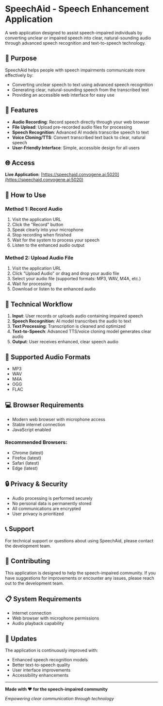 # SpeechAid - Speech Enhancement Application

A web application designed to assist speech-impaired individuals by converting unclear or impaired speech into clear, natural-sounding audio through advanced speech recognition and text-to-speech technology.

## 🎯 Purpose

SpeechAid helps people with speech impairments communicate more effectively by:
- Converting unclear speech to text using advanced speech recognition
- Generating clear, natural-sounding speech from the transcribed text
- Providing an accessible web interface for easy use

## 🚀 Features

- **Audio Recording**: Record speech directly through your web browser
- **File Upload**: Upload pre-recorded audio files for processing
- **Speech Recognition**: Advanced AI models transcribe speech to text
- **Voice Cloning/TTS**: Convert transcribed text back to clear, natural speech
- **User-Friendly Interface**: Simple, accessible design for all users

## 🌐 Access

**Live Application**: [https://speechaid.convogene.ai:5020](https://speechaid.convogene.ai:5020)

## 📱 How to Use

### Method 1: Record Audio
1. Visit the application URL
2. Click the "Record" button
3. Speak clearly into your microphone
4. Stop recording when finished
5. Wait for the system to process your speech
6. Listen to the enhanced audio output

### Method 2: Upload Audio File
1. Visit the application URL
2. Click "Upload Audio" or drag and drop your audio file
3. Select your audio file (supported formats: MP3, WAV, M4A, etc.)
4. Wait for processing
5. Download or listen to the enhanced audio

## 🔧 Technical Workflow

1. **Input**: User records or uploads audio containing impaired speech
2. **Speech Recognition**: AI model transcribes the audio to text
3. **Text Processing**: Transcription is cleaned and optimized
4. **Text-to-Speech**: Advanced TTS/voice cloning model generates clear audio
5. **Output**: User receives enhanced, clear speech audio

## 🎵 Supported Audio Formats

- MP3
- WAV
- M4A
- OGG
- FLAC

## 💻 Browser Requirements

- Modern web browser with microphone access
- Stable internet connection
- JavaScript enabled

### Recommended Browsers:
- Chrome (latest)
- Firefox (latest)
- Safari (latest)
- Edge (latest)

## 🔒 Privacy & Security

- Audio processing is performed securely
- No personal data is permanently stored
- All communications are encrypted
- User privacy is prioritized

## 📞 Support

For technical support or questions about using SpeechAid, please contact the development team.

## 🤝 Contributing

This application is designed to help the speech-impaired community. If you have suggestions for improvements or encounter any issues, please reach out to the development team.

## 📋 System Requirements

- Internet connection
- Web browser with microphone permissions
- Audio playback capability

## 🔄 Updates

The application is continuously improved with:
- Enhanced speech recognition models
- Better text-to-speech quality
- User interface improvements
- Accessibility enhancements

---

**Made with ❤️ for the speech-impaired community**

*Empowering clear communication through technology*
